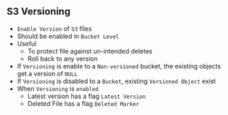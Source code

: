 ## S3 Versioning

- `Enable Version` of `S3` files
- Should be enabled in `Bucket Level`
- Useful
  - To protect file against un-intended deletes
  - Roll back to any version
- If `Versioning` is enable to a `Non-versioned` bucket, the existing objects get a version of `NULL`
- If `Versioning` is disabled to a `Bucket`, existing `Versioned Object` exist
- When `Versioning` is `enabled`
  - Latest version has a flag `Latest Version`
  - Deleted File has a flag `Deleted Marker`
